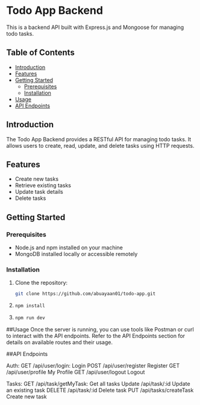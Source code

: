 # Todo App Backend

This is a backend API built with Express.js and Mongoose for managing todo tasks.

## Table of Contents

- [Introduction](#introduction)
- [Features](#features)
- [Getting Started](#getting-started)
  - [Prerequisites](#prerequisites)
  - [Installation](#installation)
- [Usage](#usage)
- [API Endpoints](#api-endpoints)

## Introduction

The Todo App Backend provides a RESTful API for managing todo tasks. It allows users to create, read, update, and delete tasks using HTTP requests.

## Features

- Create new tasks
- Retrieve existing tasks
- Update task details
- Delete tasks

## Getting Started

### Prerequisites

- Node.js and npm installed on your machine
- MongoDB installed locally or accessible remotely

### Installation

1. Clone the repository:

   ```bash
   git clone https://github.com/abuayaan01/todo-app.git
2. ```bash
   npm install
3. ```bash
   npm run dev

##Usage
Once the server is running, you can use tools like Postman or curl to interact with the API endpoints. Refer to the API Endpoints section for details on available routes and their usage.

##API Endpoints

Auth:
GET /api/user/login: Login
POST /api/user/register Register
GET /api/user/profile My Profile
GET /api/user/logout Logout

Tasks:
GET /api/task/getMyTask: Get all tasks
Update /api/task/:id Update an existing task
DELETE /api/task/:id Delete task
PUT /api/tasks/createTask Create new task

